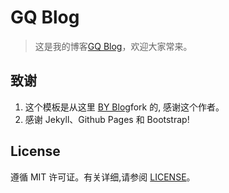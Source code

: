 # GQ Blog

> 这是我的博客[GQ Blog](https://guoqiang01486.github.io/)，欢迎大家常来。 
## 致谢

1. 这个模板是从这里 [BY Blog](https://github.com/qiubaiying/qiubaiying.github.io)fork 的, 感谢这个作者。 
2. 感谢 Jekyll、Github Pages 和 Bootstrap!

## License

遵循 MIT 许可证。有关详细,请参阅 [LICENSE](https://github.com/qiubaiying/qiubaiying.github.io/blob/master/LICENSE)。

